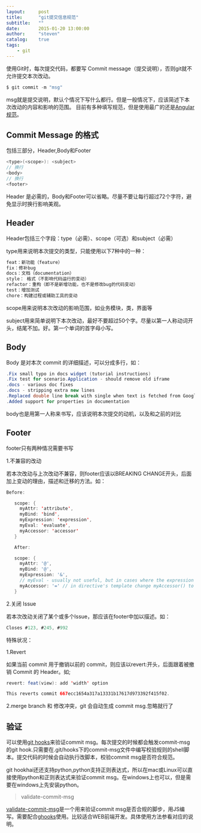 ```yaml
---
layout:     post
title:      "git提交信息规范"
subtitle:   ""
date:       2015-01-20 13:00:00
author:     "steven"
catalog:    true
tags:
    - git
---
```


使用Git时，每次提交代码，都要写 Commit message（提交说明），否则git就不允许提交本次改动。

```java
$ git commit -m "msg"
```

msg就是提交说明，默认个情况下写什么都行。但是一般情况下，应该简述下本次改动的内容和影响的范围。
目前有多种填写规范，但是使用最广的还是[Angular规范](https://docs.google.com/document/d/1QrDFcIiPjSLDn3EL15IJygNPiHORgU1_OOAqWjiDU5Y/edit#heading=h.greljkmo14y0)。

 Commit Message 的格式
 ---

包括三部分，Header,Body和Footer

```java
<type>(<scope>): <subject>
// 换行
<body>
// 换行
<footer>
```

Header 是必需的，Body和Footer可以省略。尽量不要让每行超过72个字符，避免显示时换行影响美观。

Header
----

Header包括三个字段：type（必需）、scope（可选）和subject（必需）

type用来说明本次提交的类型，只能使用以下7种中的一种：

```java
feat：新功能（feature）
fix：修补bug
docs：文档（documentation）
style： 格式（不影响代码运行的变动）
refactor：重构（即不是新增功能，也不是修改bug的代码变动）
test：增加测试
chore：构建过程或辅助工具的变动
```

scope用来说明本次改动的影响范围，如业务模块，类，界面等

subject用来简单说明下本次改动，最好不要超过50个字。尽量以第一人称动词开头，结尾不加。好。第一个单词的首字母小写。


Body
---

Body 是对本次 commit 的详细描述，可以分成多行，如：

```java
.Fix small typo in docs widget (tutorial instructions)
.Fix test for scenario.Application - should remove old iframe
.docs - various doc fixes
.docs - stripping extra new lines
.Replaced double line break with single when text is fetched from Google
.Added support for properties in documentation
```

body也是用第一人称来书写，应该说明本次提交的动机，以及和之前的对比


Footer
---

footer只有两种情况需要书写

1.不兼容的改动

若本次改动与上次改动不兼容，则footer应该以BREAKING CHANGE开头，后面加上变动的理由，描述和迁移的方法。如：

```java
Before:

   scope: {
     myAttr: 'attribute',
     myBind: 'bind',
     myExpression: 'expression',
     myEval: 'evaluate',
     myAccessor: 'accessor'
   }

   After:

   scope: {
     myAttr: '@',
     myBind: '@',
     myExpression: '&',
     // myEval - usually not useful, but in cases where the expression is assignable, you can use '='
     myAccessor: '=' // in directive's template change myAccessor() to myAccessor
   }
```

2.关闭 Issue

若本次改动关闭了某个或多个Issue，那应该在footer中加以描述。如：

```java
Closes #123, #245, #992
```

特殊状况：

1.Revert

如果当前 commit 用于撤销以前的 commit，则应该以revert:开头，后面跟着被撤销 Commit 的 Header。如;

```java
revert: feat(view): add 'width' option

This reverts commit 667ecc1654a317a13331b17617d973392f415f02.

```

2.merge branch 和 修改冲突，git 会自动生成 commit msg.忽略就行了


验证
---

可以使用[git hooks](https://git-scm.com/book/en/v2/Customizing-Git-Git-Hooks)来验证commit msg。每次提交的时候都会触发commit-msg的git hook.只需要在.git/hooks下的commit-msg文件中编写校验规则的shell脚本。提交代码的时候会自动执行改脚本，校验commit msg是否符合规范。

git hookhai还还支持python,python支持正则表达式，所以在mac或Linux可以直接使用python和正则表达式来验证commit msg。在windows上也可以，但是需要在windows上先安装python。

>validate-commit-msg

[validate-commit-msg](https://github.com/kentcdodds/validate-commit-msg)是一个用来验证commit msg是否合规的脚步，用JS编写。需要配合[ghooks](https://www.npmjs.com/package/ghooks)使用。比较适合WEB前端开发。具体使用方法参看对应的说明。

